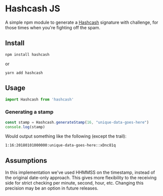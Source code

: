 # Hashcash JS

A simple npm module to generate a [Hashcash](http://www.hashcash.org) signature with challenge, for those times when you're fighting off the spam.

## Install

`npm install hashcash`

or

`yarn add hashcash`

## Usage

```js
import Hashcash from 'hashcash'
```

### Generating a stamp

```js
const stamp = Hashcash.generateStamp(16, "unique-data-goes-here")
console.log(stamp)
```

Would output something like the following (except the trail):

```
1:16:20180101000000:unique-data-goes-here::xDnc81q
```

## Assumptions

In this implementation we've used HHMMSS on the timestamp, instead of the original date-only approach.  This gives more flexibility to the receiving side for strict checking per minute, second, hour, etc.  Changing this precision may be an option in future releases.

